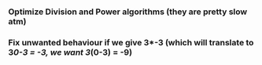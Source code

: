### Optimize Division and Power algorithms (they are pretty slow atm)

### Fix unwanted behaviour if we give 3*-3 (which will translate to 3*0-3 = -3, we want 3*(0-3) = -9)